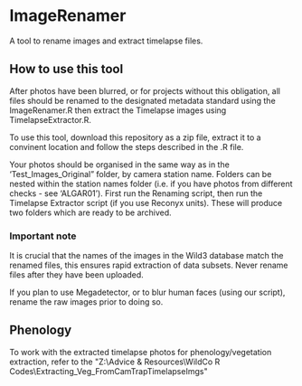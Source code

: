 # ImageRenamer
A tool to rename images and extract timelapse files.

## How to use this tool

After photos have been blurred, or for projects without this obligation, all files should be renamed to the designated metadata standard using the ImageRenamer.R then extract the Timelapse images using TimelapseExtractor.R.

To use this tool, download this repository as a zip file, extract it to a convinent location and follow the steps described in the .R file.

Your photos should be organised in the same way as in the ‘Test_Images_Original” folder, by camera station name. Folders can be nested within the station names folder (i.e. if you have photos from different checks - see ‘ALGAR01’). First run the Renaming script, then run the Timelapse Extractor script (if you use Reconyx units). These will produce two folders which are ready to be archived. 

### Important note
It is crucial that the names of the images in the Wild3 database match the renamed files, this ensures rapid extraction of data subsets. Never rename files after they have been uploaded.

If you plan to use Megadetector, or to blur human faces (using our script), rename the raw images prior to doing so.  

## Phenology
To work with the extracted timelapse photos for phenology/vegetation extraction, refer to the "Z:\Advice & Resources\WildCo R Codes\Extracting_Veg_FromCamTrapTimelapseImgs"
